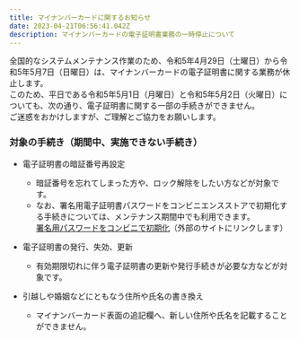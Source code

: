 ```yaml
---
title: マイナンバーカードに関するお知らせ
date: 2023-04-21T06:56:41.042Z
description: マイナンバーカードの電子証明書業務の一時停止について
---
```

全国的なシステムメンテナンス作業のため、令和5年4月29日（土曜日）から令和5年5月7日（日曜日）は、マイナンバーカードの電子証明書に関する業務が休止します。\
このため、平日である令和5年5月1日（月曜日）と令和5年5月2日（火曜日）についても、次の通り、電子証明書に関する一部の手続きができません。\
ご迷惑をおかけしますが、ご理解とご協力をお願いします。

### 対象の手続き（期間中、実施できない手続き）

* 電子証明書の暗証番号再設定

  * 暗証番号を忘れてしまった方や、ロック解除をしたい方などが対象です。 
  * なお、署名用電子証明書パスワードをコンビニエンスストアで初期化する手続きについては、メンテナンス期間中でも利用できます。\
    [署名用パスワードをコンビニで初期化](https://www.jpki.go.jp/jpkiidreset/howto/index.html "署名用パスワードをコンビニで初期化")（外部のサイトにリンクします）
* 電子証明書の発行、失効、更新

  * 有効期限切れに伴う電子証明書の更新や発行手続きが必要な方などが対象です。
* 引越しや婚姻などにともなう住所や氏名の書き換え

  * マイナンバーカード表面の追記欄へ、新しい住所や氏名を記載することができません。